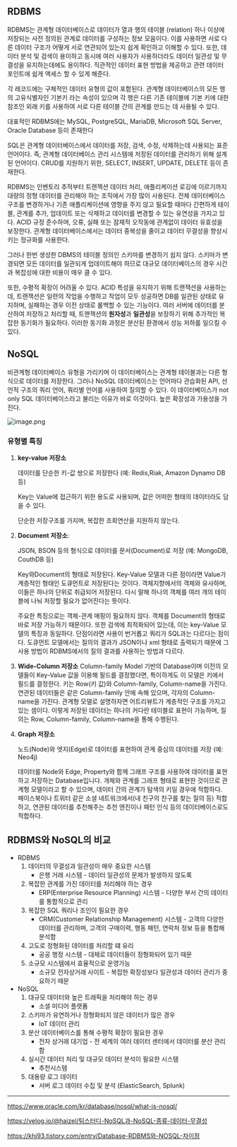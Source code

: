 ## RDBMS

RDBMS는 관계형 데이터베이스로 데이터가 열과 행의 테이블 (relation) 하나 이상에 저장되는 사전 정의된 관계로 데이터를 구성하는 정보 모음이다. 이를 사용하면 서로 다른 데이터 구조가 어떻게 서로 연관되어 있는지 쉽게 확인하고 이해할 수 있다. 또한, 데이터 분석 및 검색이 용이하고 동시에 여러 사용자가 사용하더라도 데이터 일관성 및 무결성을 유지하는데에도 용이하다. 직관적인 데이터 표현 방법을 제공하고 관련 데이터 포인트에 쉽게 액세스 할 수 있게 해준다. 

각 레코드에는 구체적인 데이터 유형의 값이 포함된다. 관계형 데이터베이스의 모든 행의 고유식별자인 기본키 라는 속성이 있으며 각 행은 다른 기존 테이블에 기본 키에 대한 참조인 외래 키를 사용하여 서로 다른 테이블 간의 관계를 만드는 데 사용될 수 있다. 

대표적인 RDBMS에는 MySQL, PostgreSQL, MariaDB, Microsoft SQL Server, Oracle Database 등이 존재한다

SQL은 관계형 데이터베이스에서 데이터를 저장, 검색, 수정, 삭제하는데 사용되는 표준언어이다. 즉, 관계형 데이터베이스 관리 시스템에 저장된 데이터를 관리하기 위해 설계된 언어이다. CRUD를 지원하기 위한, SELECT, INSERT, UPDATE, DELETE 등이 존재한다.

RDBMS는 인벤토리 추적부터 트랜젝션 데이터 처리, 애플리케이션 로깅에 이르기까지 대량의 정형 데이터를 관리해야 하는 조직에서 가장 많이 사용된다.  전체 데이터베이스 구조를 변경하거나 기존 애플리케이션에 영향을 주지 않고 필요할 때마다 간편하게 테이블, 관계를 추가, 업데이트 또는 삭제하고 데이터를 변경할 수 있는 유연성을 가지고 있다. ACID 규정 준수하며, 오류, 실패 또는 잠재적 오작동에 관계없이 데이터 유효성을 보장한다. 관계형 데이터베이스에서는 데이터 중복성을 줄이고 데이터 무결성을 향상시키는 정규화를 사용한다. 

그러나 한번 생성한 DBMS의 테이블 정의인 스키마를 변경하기 쉽지 않다. 스키마가 변경되면 모든 데이터를 일관되게 업데이트해야 하므로 대규모 데이터베이스의 경우 시간과 복잡성에 대한 비용이 매우 클 수 있다. 

또한, 수평적 확장이 어려울 수 있다. ACID 특성을 유지하기 위해 트랜잭션을 사용하는데, 트랜잭션은 일련의 작업을 수행하고 작업이 모두 성공하면 DB를 일관된 상태로 유지하며, 실패하는 경우 이전 상태로 롤백할 수 있는 기능이다. 여러 서버에 데이터를 분산하여 저장하고 처리할 때, 트랜잭션의 **원자성**과 **일관성**을 보장하기 위해 추가적인 복잡한 동기화가 필요하다. 이러한 동기화 과정은 분산된 환경에서 성능 저하를 일으킬 수 있다.

## NoSQL

비관계형 데이터베이스 유형을 가리키며 이 데이터베이스는 관계형 테이블과는 다른 형식으로 데이터를 저장한다. 그러나 NoSQL 데이터베이스는 언어마다 관습화된 API, 선언적 구조의 쿼리 언어, 쿼리별 언어를 사용하여 질의할 수 있다. 이 데이터베이스가 not only SQL 데이터베이스라고 불리는 이유가 바로 이것이다. 높은 확장성과 가용성을 가진다.

![image.png](https://prod-files-secure.s3.us-west-2.amazonaws.com/4b465a33-1ee4-4c6a-82cb-c03d5c9664fc/e4935ddd-f84c-4e8b-b1f2-8b329fbe43aa/image.png)

### 유형별 특징

1. **key-value 저장소**
    
    데이터를 단순한 키-값 쌍으로 저장한다 (예: Redis,Riak, Amazon Dynamo DB 등)
    
    Key는 Value에 접근하기 위한 용도로 사용되며, 값은 어떠한 형태의 데이터라도 담을 수 있다.
    
    단순한 저장구조를 가지며, 복잡한 조회연산을 지원하지 않는다.
    
2.  **Document 저장소**: 
    
    JSON, BSON 등의 형식으로 데이터를 문서(Document)로 저장 (예: MongoDB, CouthDB 등)
    
    Key와Document의 형태로 저장된다. Key-Value 모델과 다른 점이라면 Value가 계층적인 형태인 도큐먼트로 저장된다는 것이다. 객체지향에서의 객체와 유사하며, 이들은 하나의 단위로 취급되어 저장된다. 다시 말해 하나의 객체를 여러 개의 테이블에 나눠 저장할 필요가 없어진다는 뜻이다.
    
    주요한 특징으로는 객체-관계 매핑이 필요하지 않다. 객체를 Document의 형태로 바로 저장 가능하기 때문이다. 또한 검색에 최적화되어 있는데, 이는 key-Value 모델의 특징과 동일하다. 단점이라면 사용이 번거롭고 쿼리가 SQL과는 다르다는 점이다. 도큐먼트 모델에서는 질의의 결과가 JSON이나 xml 형태로 출력되기 때문에 그 사용 방법이 RDBMS에서의 질의 결과를 사용하는 방법과 다르다.
    
3. **Wide-Column 저장소**
Column-family Model 기반의 Database이며 이전의 모델들이 Key-Value 값을 이용해 필드를 결정했다면, 특이하게도 이 모델은 키에서 필드를 결정한다. 키는 Row(키 값)와 Column-family, Column-name을 가진다. 연관된 데이터들은 같은 Column-family 안에 속해 있으며, 각자의 Column-name을 가진다. 관계형 모델로 설명하자면 어트리뷰트가 계층적인 구조를 가지고 있는 셈이다. 이렇게 저장된 데이터는 하나의 커다란 테이블로 표현이 가능하며, 질의는 Row, Column-family, Column-name을 통해 수행된다.
4.  **Graph 저장소**
    
    노드(Node)와 엣지(Edge)로 데이터를 표현하여 관계 중심의 데이터를 저장 (예: Neo4j)
    
    데이터를 Node와 Edge, Property와 함께 그래프 구조를 사용하여 데이터를 표현하고 저장하는 Database입니다. 개체와 관계를 그래프 형태로 표현한 것이므로 관계형 모델이라고 할 수 있으며, 데이터 간의 관계가 탐색의 키일 경우에 적합하다. 페이스북이나 트위터 같은 소셜 네트워크에서(내 친구의 친구를 찾는 질의 등) 적합하고, 연관된 데이터를 추천해주는 추천 엔진이나 패턴 인식 등의 데이터베이스로도 적합하다.
    

## **RDBMS와 NoSQL의 비교**

- RDBMS
    1. 데이터의 무결성과 일관성이 매우 중요한 시스템
        - 은행 거래 시스템 - 데이터 일관성의 문제가 발생하지 않도록
    2. 복잡한 관계를 가진 데이터를 처리해야 하는 경우
        - ERP(Enterprise Resource Planning) 시스템 - 다양한 부서 간의 데이터를 통합적으로 관리
    3. 복잡한 SQL 쿼리나 조인이 필요한 경우
        - CRM(Customer Relationship Management) 시스템 - 고객의 다양한 데이터를 관리하며, 고객의 구매이력, 행동 패턴, 연락처 정보 등을 통합해 분석함
    4. 고도로 정형화된 데이터를 처리할 떄 유리
        - 공공 행정 시스템 - 대체로 데이터들이 정형화되어 있기 때문
    5. 소규모 시스템에서 효율적으로 운영가능
        - 소규모 전자상거래 사이트 - 복잡한 확장성보다 일관성과 데이터 관리가 중요하기 때문
- NoSQL
    1. 대규모 데이터와 높은 트래픽을 처리해야 하는 경우
        - 소셜 미디어 플랫폼
    2. 스키마가 유연하거나 정형화되지 않은 데이터가 많은 경우
        - IoT 데이터 관리
    3. 분산 데이터베이스를 통해 수평적 확장이 필요한 경우
        - 전자 상거래 대기업 - 전 세계의 여러 데이터 센터에서 데이터를 분산 관리함
    4. 실시간 데이터 처리 및 대규모 데이터 분석이 필요한 시스템
        - 추천시스템
    5. 대용량 로그 데이터
        - 서버 로그 데이터 수집 및 분석 (ElasticSearch, Splunk)

---

https://www.oracle.com/kr/database/nosql/what-is-nosql/

https://velog.io/@haizel/팀스터디-NoSQL과-NoSQL-종류-데이터-무결성

https://khj93.tistory.com/entry/Database-RDBMS와-NOSQL-차이점
